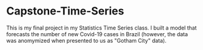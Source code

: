 # Capstone-Time-Series

This is my final project in my Statistics Time Series class. I built a model that forecasts the number of new Covid-19 cases in Brazil (however, the data was anomymized when presented to us as "Gotham City" data). 
